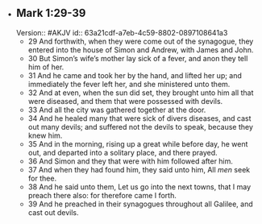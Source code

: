 - ## Mark 1:29-39
  Version:: #AKJV
  id:: 63a21cdf-a7eb-4c59-8802-0897108641a3
	- 29 And forthwith, when they were come out of the synagogue, they entered into the house of Simon and Andrew, with James and John.
	- 30 But Simon’s wife’s mother lay sick of a fever, and anon they tell him of her.
	- 31 And he came and took her by the hand, and lifted her up; and immediately the fever left her, and she ministered unto them.
	- 32 And at even, when the sun did set, they brought unto him all that were diseased, and them that were possessed with devils.
	- 33 And all the city was gathered together at the door.
	- 34 And he healed many that were sick of divers diseases, and cast out many devils; and suffered not the devils to speak, because they knew him.
	- 35 And in the morning, rising up a great while before day, he went out, and departed into a solitary place, and there prayed.
	- 36 And Simon and they that were with him followed after him.
	- 37 And when they had found him, they said unto him, All *men* seek for thee.
	- 38 And he said unto them, Let us go into the next towns, that I may preach there also: for therefore came I forth.
	- 39 And he preached in their synagogues throughout all Galilee, and cast out devils.